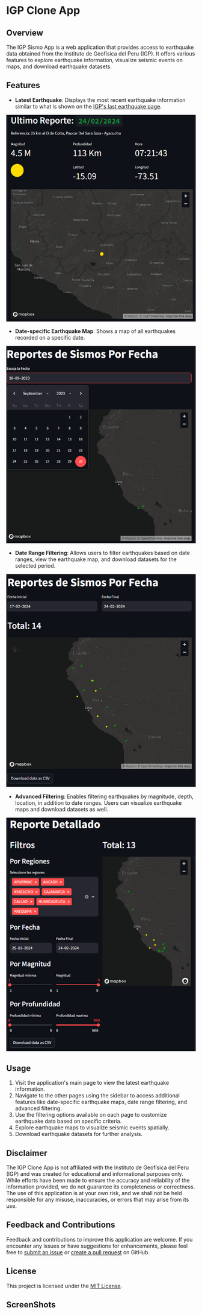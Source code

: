 # IGP Clone App

## Overview

The IGP Sismo App is a web application that provides access to earthquake data obtained from the Instituto de Geofísica del Peru (IGP). It offers various features to explore earthquake information, visualize seismic events on maps, and download earthquake datasets.

## Features

- **Latest Earthquake**: Displays the most recent earthquake information similar to what is shown on the [IGP's last earthquake page](https://ultimosismo.igp.gob.pe/).

![](./figs/page1.png)

- **Date-specific Earthquake Map**: Shows a map of all earthquakes recorded on a specific date.

![](./figs/page2.png)

- **Date Range Filtering**: Allows users to filter earthquakes based on date ranges, view the earthquake map, and download datasets for the selected period.

![](./figs/page3.png)

- **Advanced Filtering**: Enables filtering earthquakes by magnitude, depth, location, in addition to date ranges. Users can visualize earthquake maps and download datasets as well.

![](./figs/page4.png)


## Usage

1. Visit the application's main page to view the latest earthquake information.
2. Navigate to the other pages using the sidebar to access additional features like date-specific earthquake maps, date range filtering, and advanced filtering.
3. Use the filtering options available on each page to customize earthquake data based on specific criteria.
4. Explore earthquake maps to visualize seismic events spatially.
5. Download earthquake datasets for further analysis.

## Disclaimer

The IGP Clone App is not affiliated with the Instituto de Geofísica del Peru (IGP) and was created for educational and informational purposes only. While efforts have been made to ensure the accuracy and reliability of the information provided, we do not guarantee its completeness or correctness. The use of this application is at your own risk, and we shall not be held responsible for any misuse, inaccuracies, or errors that may arise from its use.

## Feedback and Contributions

Feedback and contributions to improve this application are welcome. If you encounter any issues or have suggestions for enhancements, please feel free to [submit an issue](https://github.com/tjhon/IGP-clone/issues) or [create a pull request](https://github.com/tjhon/IGP-clone/pulls) on GitHub.

## License

This project is licensed under the [MIT License](https://opensource.org/licenses/MIT).

## ScreenShots

